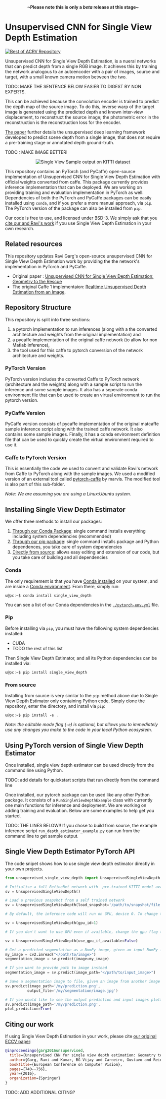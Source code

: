 <p align=center><strong>~Please note this is only a <em>beta</em> release at this stage~</strong></p>

# Unsupervised CNN for Single View Depth Estimation 

[![Best of ACRV Repository](https://img.shields.io/badge/collection-best--of--acrv-%23a31b2a)](https://roboticvision.org/best-of-acrv)

Unsupervised CNN for Single View Depth Estimation, is a nueral networks that can predict depth from a single RGB image. It achieves this by training the network analogous to an autoencoder with a pair of images, source and target, with a small known camera motion between the two. 

TODO: MAKE THE SENTENCE BELOW EASIER TO DIGEST BY NON EXPERTS.

This can be achieved because the convolution encoder is trained to predict the depth map of the source image. To do this, inverse warp of the target image is generated using the predicted depth and known inter-view displacement, to reconstruct the source image; the photometric error in the reconstruction is the reconstruction loss for the encoder. 

[The paper](https://arxiv.org/pdf/1603.04992v2.pdf) further details the unsupervised deep learning framework developed to predict scene depth from a single image, that does not require a pre-training stage or annotated depth ground-truth.

TODO : MAKE IMAGE BETTER!

<p align="center">
<img alt="Single View Sample output on KITTI dataset" src="https://github.com/best-of-acrv/unsupervised-depth-estimation/raw/repo_restructure/docs/sample_output_1.png"/>
</p>

This repository contains an PyTorch (and PyCaffe) open-source implementation of Unsupervised CNN for Single View Depth Estimation with official weights converted from caffe. This package currently provides inference implementation that can be deployed. We are working on providing training and evaluation implementation in PyTorch as well. Dependencies of both the PyTorch and PyCaffe packages can be easily installed using `conda`, and if you prefer a more manual approach, via `pip`. The PyTorch version of the package can also be installed from `pip`.

Our code is free to use, and licensed under BSD-3. We simply ask that you [cite our and Ravi's work](#citing-our-work) if you use Single View Depth Estimation in your own research.

## Related resources

This repository updates Ravi Garg's open-source unsupervised CNN for Single View Depth Estimation work by providing the the network's implementation in PyTorch and PyCaffe. 

- Original paper : [Unsupervised CNN for Single View Depth Estimation: Geometry to the Rescue](https://arxiv.org/pdf/1603.04992v2.pdf)
- The original Caffe 1 implementaion: [Realtime Unsupervised Depth Estimation from an Image](https://github.com/Ravi-Garg/Unsupervised_Depth_Estimation). 

## Repository Structure
This repository is split into three sections:

1) a pytorch implementation to run inferences (along with a the converted architecture and weights from the original implementation) and 
2) a pycaffe implementation of the original caffe network (to allow for non Matlab inference),
3) the tool used for this caffe to pytorch conversion of the network architecture and weights.  

### PyTorch Version

PyTorch version includes the converted Caffe to PyTorch network (architecture and the weights) along with a sample script to run the inference and some sample images. It also has a seperate conda environment file that can be used to create an virtual environment to run the pytorch version.

### PyCaffe Version

PyCaffe version consists of pycaffe implementation of the original matcaffe sample inference script along with the trained caffe network. It also contains some sample images. Finally, it has a conda environment definition file that can be used to quickly create the virtual environment required to use it.

### Caffe to PyTorch Version

This is essentially the code we used to convert and validate Ravi's network from Caffe to PyTorch along with the sample images. We used a modified version of an external tool called [pytorch-caffe](https://github.com/marvis/pytorch-caffe) by marvis. The modified tool is also part of this sub-folder. 

*Note: We are assuming you are using a Linux:Ubuntu system.*

## Installing Single View Depth Estimator
We offer three methods to install our packages:
1. [Through our Conda Package](#conda): single command installs everything including system dependencies (recommended)
2. [Through our pip package](#pip): single command installs package and Python dependences, you take care of system dependencies
3. [Directly from source](#from-source): allows easy editing and extension of our code, but you take care of building and all dependencies


### Conda

The only requirement is that you have [Conda installed](https://conda.io/projects/conda/en/latest/user-guide/install/index.html) on your system, and are inside a [Conda environment](https://conda.io/projects/conda/en/latest/user-guide/tasks/manage-environments.html). From there, simply run:

```
u@pc:~$ conda install single_view_depth
```

You can see a list of our Conda dependencies in the [`./pytorch-env.yml`](unsupervised_single_view_depth/pytorch-env.yml) file.

### Pip

Before installing via `pip`, you must have the following system dependencies installed:

- CUDA
- TODO the rest of this list

Then Single View Depth Estimator, and all its Python dependencies can be installed via:

```
u@pc:~$ pip install single_view_depth
```

### From source

Installing from source is very similar to the `pip` method above due to Single  View Depth Estimator only containing Python code. Simply clone the repository, enter the directory, and install via `pip`:

```
u@pc:~$ pip install -e .
```

_Note: the editable mode flag (`-e`) is optional, but allows you to immediately use any changes you make to the code in your local Python ecosystem._

## Using PyTorch version of Single View Depth Estimator

Once installed, single view depth estimator can be used directly from the command line using Python.

TODO: add details for quickstart scripts that run directly from the command line

Once installed, our pytorch package can be used like any other Python package. It consists of a `RunSingleViewDepthExample` class with currently one main functions for inference and deployment. We are working on adding training and evaluation. Below are some examples to help get you started. 

TODO: THE LINES BELOW!!
If you chose to build from source, the example inference script `run_depth_estimator_example.py` can run from the command line to get sample output.

## Single View Depth Estimator PyTorch API

The code snipet shows how to use single view depth estimator directly in your own projects.

```python
from unsupervised_single_view_depth import UnsupervisedSingleViewDepth

# Initialise a full RefineNet network with  pre-trained KITTI model available in repository
sv = UnsupervisedSingleViewDepth()

# Load a previous snapshot from a self trained network
sv = UnsupervisedSingleViewDepth(load_snapshot='/path/to/snapshot/file.pth')

# By default, the inference code will run on GPU, device 0. To change the GPU device to use:

sv = UnsupervisedSingleViewDepth(gpu_id=1)

# If you don't want to use GPU even if available, change the gpu flag to False:

sv = UnsupervisedSingleViewDepth(use_gpu_if_available=False)

# Get a predicted segmentation as a NumPy image, given an input NumPy image
my_image = cv2.imread("</path/to/image>")
segmentation_image = sv.predict(image=my_image)

# If you want to provide path to image instead
segmentation_image = sv.predict(image_path="</path/to/input_image>")

# Save a segmentation image to file, given an image from another image file
sv.predict(image_path='/my/prediction.png',
          output_file='/my/segmentation/image.jpg')

# If you would like to see the output prediction and input images plotted 
sv.predict(image_path='/my/prediction.png',
plot_prediction=True)
```

## Citing our work

If using Single View Depth Estimation in your work, please cite [our original ECCV paper](https://arxiv.org/pdf/1603.04992v2.pdf):

```bibtex
@inproceedings{garg2016unsupervised,
  title={Unsupervised CNN for single view depth estimation: Geometry to the rescue},
  author={Garg, Ravi and Kumar, BG Vijay and Carneiro, Gustavo and Reid, Ian},
  booktitle={European Conference on Computer Vision},
  pages={740--756},
  year={2016},
  organization={Springer}
}
```

TODO: ADD ADDITIONAL CITING?